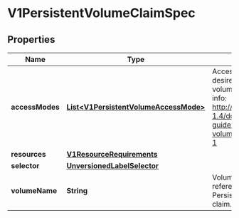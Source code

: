 
# V1PersistentVolumeClaimSpec

## Properties
Name | Type | Description | Notes
------------ | ------------- | ------------- | -------------
**accessModes** | [**List&lt;V1PersistentVolumeAccessMode&gt;**](V1PersistentVolumeAccessMode.md) | AccessModes contains the desired access modes the volume should have. More info: http://releases.k8s.io/release-1.4/docs/user-guide/persistent-volumes.md#access-modes-1 |  [optional]
**resources** | [**V1ResourceRequirements**](V1ResourceRequirements.md) |  |  [optional]
**selector** | [**UnversionedLabelSelector**](UnversionedLabelSelector.md) |  |  [optional]
**volumeName** | **String** | VolumeName is the binding reference to the PersistentVolume backing this claim. |  [optional]



